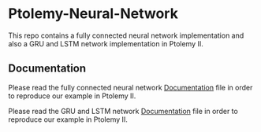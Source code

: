 # Ptolemy-Neural-Network
This repo contains a fully connected neural network implementation and also a GRU and LSTM network implementation in Ptolemy II.

## Documentation
Please read the fully connected neural network [Documentation](ptolemy-models/Fully-connected%20neural%20network/Documentation%20of%20a%20fully-connected%20neural%20network.pdf) file in order to reproduce our example in Ptolemy II.

Please read the GRU and LSTM network [Documentation](ptolemy-models/GRU-LSTM/Documentation%20for%20GRU%20and%20LSTM%20network%20implementation%20in%20Ptolemy%20II.pdf) file in order to reproduce our example in Ptolemy II.

